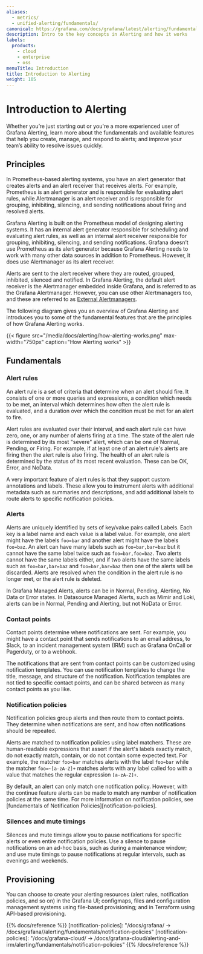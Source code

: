 ```yaml
---
aliases:
  - metrics/
  - unified-alerting/fundamentals/
canonical: https://grafana.com/docs/grafana/latest/alerting/fundamentals/
description: Intro to the key concepts in Alerting and how it works
labels:
  products:
    - cloud
    - enterprise
    - oss
menuTitle: Introduction
title: Introduction to Alerting
weight: 105
---
```


# Introduction to Alerting

Whether you’re just starting out or you're a more experienced user of Grafana Alerting, learn more about the fundamentals and available features that help you create, manage, and respond to alerts; and improve your team’s ability to resolve issues quickly.

## Principles

In Prometheus-based alerting systems, you have an alert generator that creates alerts and an alert receiver that receives alerts. For example, Prometheus is an alert generator and is responsible for evaluating alert rules, while Alertmanager is an alert receiver and is responsible for grouping, inhibiting, silencing, and sending notifications about firing and resolved alerts.

Grafana Alerting is built on the Prometheus model of designing alerting systems. It has an internal alert generator responsible for scheduling and evaluating alert rules, as well as an internal alert receiver responsible for grouping, inhibiting, silencing, and sending notifications. Grafana doesn’t use Prometheus as its alert generator because Grafana Alerting needs to work with many other data sources in addition to Prometheus. However, it does use Alertmanager as its alert receiver.

Alerts are sent to the alert receiver where they are routed, grouped, inhibited, silenced and notified. In Grafana Alerting, the default alert receiver is the Alertmanager embedded inside Grafana, and is referred to as the Grafana Alertmanager. However, you can use other Alertmanagers too, and these are referred to as [External Alertmanagers](../../alerting/set-up/configure-alertmanager/).

The following diagram gives you an overview of Grafana Alerting and introduces you to some of the fundamental features that are the principles of how Grafana Alerting works.

{{< figure src="/media/docs/alerting/how-alerting-works.png" max-width="750px" caption="How Alerting works" >}}

## Fundamentals

### Alert rules

An alert rule is a set of criteria that determine when an alert should fire. It consists of one or more queries and expressions, a condition which needs to be met, an interval which determines how often the alert rule is evaluated, and a duration over which the condition must be met for an alert to fire.

Alert rules are evaluated over their interval, and each alert rule can have zero, one, or any number of alerts firing at a time. The state of the alert rule is determined by its most "severe" alert, which can be one of  Normal, Pending, or Firing. For example, if at least one of an alert rule's alerts are firing then the alert rule is also firing. The health of an alert rule is determined by the status of its most recent evaluation. These can be OK, Error, and NoData.

A very important feature of alert rules is that they support custom annotations and labels. These allow you to instrument alerts with additional metadata such as summaries and descriptions, and add additional labels to route alerts to specific notification policies.

### Alerts

Alerts are uniquely identified by sets of key/value pairs called Labels. Each key is a label name and each value is a label value. For example, one alert might have the labels `foo=bar` and another alert might have the labels `foo=baz`. An alert can have many labels such as `foo=bar,bar=baz` but it cannot have the same label twice such as `foo=bar,foo=baz`. Two alerts cannot have the same labels either, and if two alerts have the same labels such as `foo=bar,bar=baz` and `foo=bar,bar=baz` then one of the alerts will be discarded. Alerts are resolved when the condition in the alert rule is no longer met, or the alert rule is deleted.

In Grafana Managed Alerts, alerts can be in Normal, Pending, Alerting, No Data or Error states. In Datasource Managed Alerts, such as Mimir and Loki, alerts can be in Normal, Pending and Alerting, but not NoData or Error.

### Contact points

Contact points determine where notifications are sent. For example, you might have a contact point that sends notifications to an email address, to Slack, to an incident management system (IRM) such as Grafana OnCall or Pagerduty, or to a webhook.

The notifications that are sent from contact points can be customized using notification templates. You can use notification templates to change the title, message, and structure of the notification. Notification templates are not tied to specific contact points, and can be shared between as many contact points as you like.

### Notification policies

Notification policies group alerts and then route them to contact points. They determine when notifications are sent, and how often notifications should be repeated.

Alerts are matched to notification policies using label matchers. These are human-readable expressions that assert if the alert's labels exactly match, do not exactly match, contain, or do not contain some expected text. For example, the matcher `foo=bar` matches alerts with the label `foo=bar` while the matcher `foo=~[a-zA-Z]+` matches alerts with any label called foo with a value that matches the regular expression `[a-zA-Z]+`.

By default, an alert can only match one notification policy. However, with the continue feature alerts can be made to match any number of notification policies at the same time. For more information on notification policies, see [fundamentals of Notification Policies][notification-policies].

### Silences and mute timings

Silences and mute timings allow you to pause notifications for specific alerts or even entire notification policies. Use a silence to pause notifications on an ad-hoc basis, such as during a maintenance window; and use mute timings to pause notifications at regular intervals, such as evenings and weekends.

## Provisioning

You can choose to create your alerting resources (alert rules, notification policies, and so on) in the Grafana UI; configmaps, files and configuration management systems using file-based provisioning; and in Terraform using API-based provisioning.

{{% docs/reference %}}
[notification-policies]: "/docs/grafana/ -> /docs/grafana/<GRAFANA VERSION>/alerting/fundamentals/notification-policies"
[notification-policies]: "/docs/grafana-cloud/ -> /docs/grafana-cloud/alerting-and-irm/alerting/fundamentals/notification-policies"
{{% /docs/reference %}}
